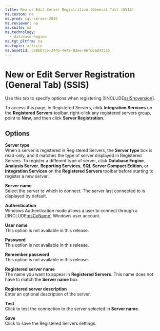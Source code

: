```yaml
---
title: New or Edit Server Registration (General Tab) (SSIS)
ms.custom: na
ms.prod: sql-server-2016
ms.reviewer: na
ms.suite: na
ms.technology: 
  - database-engine
ms.tgt_pltfrm: na
ms.topic: article
ms.assetid: b586b736-344b-4e42-83ee-96f66ad433a5
---
```

# New or Edit Server Registration (General Tab) (SSIS)
  Use this tab to specify options when registering [!INCLUDE[ssISnoversion](../../Token\Other/ssISnoversion_md.md)].  
  
 To access this page, in Registered Servers, click **Integration Services** on the **Registered Servers** toolbar, right\-click any registered servers group, point to **New**, and then click **Server Registration**.  
  
## Options  
 **Server type**  
 When a server is registered in Registered Servers, the **Server type** box is read\-only, and it matches the type of server displayed in Registered Servers. To register a different type of server, click **Database Engine**, **Analysis Server**, **Reporting Services**, **SQL Server Compact** **Edition**, or **Integration Services** on the **Registered Servers** toolbar before starting to register a new server.  
  
 **Server name**  
 Select the server to which to connect. The server last connected to is displayed by default.  
  
 **Authentication**  
 Windows Authentication mode allows a user to connect through a [!INCLUDE[msCoName](../../Token\Other/msCoName_md.md)] Windows user account.  
  
 **User name**  
 This option is not available in this release.  
  
 **Password**  
 This option is not available in this release.  
  
 **Remember password**  
 This option is not available in this release.  
  
 **Registered server name**  
 The name you want to appear in **Registered Servers**. This name does not have to match the **Server name** box.  
  
 **Registered server description**  
 Enter an optional description of the server.  
  
 **Test**  
 Click to test the connection to the server selected in **Server name**.  
  
 **Save**  
 Click to save the Registered Servers settings.  
  
  